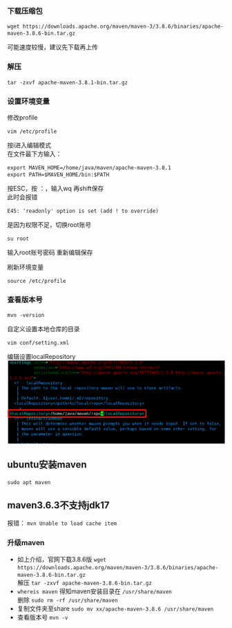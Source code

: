 ### 下载压缩包
```
wget https://downloads.apache.org/maven/maven-3/3.8.6/binaries/apache-maven-3.8.6-bin.tar.gz
```
可能速度较慢，建议先下载再上传

### 解压
```
tar -zxvf apache-maven-3.8.1-bin.tar.gz
```

### 设置环境变量  
修改profile
```
vim /etc/profile
```
按i进入编辑模式  
在文件最下方输入：
```
export MAVEN_HOME=/home/java/maven/apache-maven-3.8.1
export PATH=$MAVEN_HOME/bin:$PATH
```
按ESC，按 ：，输入wq 再shift保存  
此时会报错
```
E45: 'readonly' option is set (add ! to override)
```
是因为权限不足，切换root账号
```
su root
```
输入root账号密码
重新编辑保存

刷新环境变量
```
source /etc/profile
```
### 查看版本号
```
mvn -version
```
自定义设置本地仓库的目录
```
vim conf/setting.xml
```
编辑设置localRepository  
![设置本地库目录](images/设置本地库目录.png)

## ubuntu安装maven
`sudo apt maven`

## maven3.6.3不支持jdk17 
报错： `mvn Unable to load cache item`
### 升级maven
- 如上介绍，官网下载3.8.6版 `wget https://downloads.apache.org/maven/maven-3/3.8.6/binaries/apache-maven-3.8.6-bin.tar.gz`  
解压 `tar -zxvf apache-maven-3.8.6-bin.tar.gz`
- `whereis maven` 得知maven安装目录在 `/usr/share/maven`  
删除 `sudo rm -rf /usr/share/maven`
- 复制文件夹至share `sudo mv xx/apache-maven-3.8.6 /usr/share/maven`
- 查看版本号 `mvn -v`



